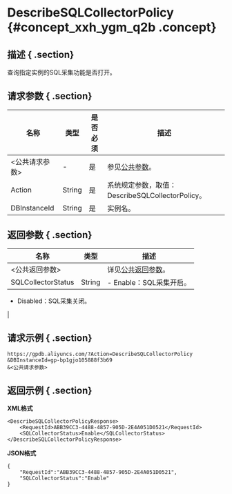 # DescribeSQLCollectorPolicy {#concept_xxh_ygm_q2b .concept}

## 描述 { .section}

查询指定实例的SQL采集功能是否打开。

## 请求参数 { .section}

|名称|类型|是否必须|描述|
|--|--|----|--|
|<公共请求参数\>|-|是|参见[公共参数](intl.zh-CN/API参考/公共参数.md#)。|
|Action|String|是|系统规定参数，取值：DescribeSQLCollectorPolicy。|
|DBInstanceId|String|是|实例名。|

## 返回参数 { .section}

|名称|类型|描述|
|--|--|--|
|<公共返回参数\>| |详见[公共返回参数](intl.zh-CN/API参考/公共参数.md#section_apd_1rv_3bb)。|
|SQLCollectorStatus|String| -   Enable：SQL采集开启。
-   Disabled：SQL采集关闭。

 |

## 请求示例 { .section}

```
https://gpdb.aliyuncs.com/?Action=DescribeSQLCollectorPolicy
&DBInstanceId=gp-bp1gjo105888f3b69
&<公共请求参数>
```

## 返回示例 { .section}

**XML格式**

```
<DescribeSQLCollectorPolicyResponse>
	<RequestId>ABB39CC3-4488-4857-905D-2E4A051D0521</RequestId>
	<SQLCollectorStatus>Enable</SQLCollectorStatus>
</DescribeSQLCollectorPolicyResponse>
```

**JSON格式**

```
{
    "RequestId":"ABB39CC3-4488-4857-905D-2E4A051D0521",
    "SQLCollectorStatus":"Enable"
}
```

